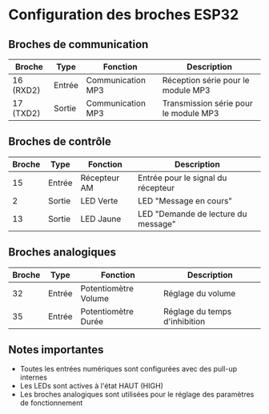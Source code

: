 # Configuration des broches ESP32 

## Broches de communication

| Broche | Type | Fonction | Description |
|--------|------|----------|-------------|
| 16 (RXD2) | Entrée | Communication MP3 | Réception série pour le module MP3 |
| 17 (TXD2) | Sortie | Communication MP3 | Transmission série pour le module MP3 |

## Broches de contrôle

| Broche | Type | Fonction | Description |
|--------|------|----------|-------------|
| 15 | Entrée | Récepteur AM | Entrée pour le signal du récepteur |
| 2 | Sortie | LED Verte | LED "Message en cours" |
| 13 | Sortie | LED Jaune | LED "Demande de lecture du message" |

## Broches analogiques

| Broche | Type | Fonction | Description |
|--------|------|----------|-------------|
| 32 | Entrée | Potentiomètre Volume | Réglage du volume |
| 35 | Entrée | Potentiomètre Durée | Réglage du temps d'inhibition |

## Notes importantes

- Toutes les entrées numériques sont configurées avec des pull-up internes
- Les LEDs sont actives à l'état HAUT (HIGH)
- Les broches analogiques sont utilisées pour le réglage des paramètres de fonctionnement